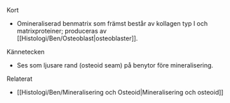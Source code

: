 Kort
- Omineraliserad benmatrix som främst består av kollagen typ I och matrixproteiner; produceras av [[Histologi/Ben/Osteoblast|osteoblaster]].

Kännetecken
- Ses som ljusare rand (osteoid seam) på benytor före mineralisering.

Relaterat
- [[Histologi/Ben/Mineralisering och Osteoid|Mineralisering och osteoid]]

